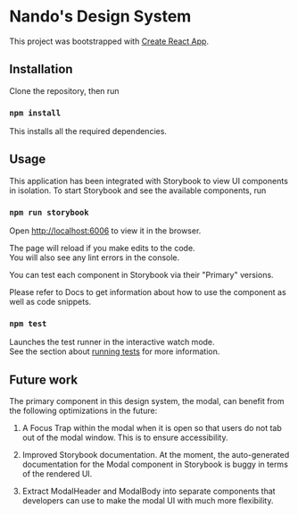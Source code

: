 # Nando's Design System

This project was bootstrapped with [Create React App](https://github.com/facebook/create-react-app).

## Installation

Clone the repository, then run

### `npm install`

This installs all the required dependencies.

## Usage

This application has been integrated with Storybook to view UI components in isolation. To start Storybook and see the available components, run

### `npm run storybook`

Open [http://localhost:6006](http://localhost:6006) to view it in the browser.

The page will reload if you make edits to the code.\
You will also see any lint errors in the console.

You can test each component in Storybook via their "Primary" versions.

Please refer to Docs to get information about how to use the component as well as code snippets.

### `npm test`

Launches the test runner in the interactive watch mode.\
See the section about [running tests](https://facebook.github.io/create-react-app/docs/running-tests) for more information.


## Future work

The primary component in this design system, the modal, can benefit from the following optimizations in the future:

1. A Focus Trap within the modal when it is open so that users do not tab out of the modal window. This is to ensure accessibility.

2. Improved Storybook documentation. At the moment, the auto-generated documentation for the Modal component in Storybook is buggy in terms of the rendered UI. 

3. Extract ModalHeader and ModalBody into separate components that developers can use to make the modal UI with much more flexibility. 

